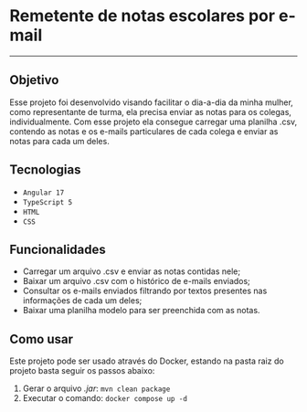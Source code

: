 # Remetente de notas escolares por e-mail

---
## Objetivo
Esse projeto foi desenvolvido visando facilitar o dia-a-dia da minha mulher, como representante de turma, ela precisa
enviar as notas para os colegas, individualmente.
Com esse projeto ela consegue carregar uma planilha .csv, contendo as notas e os e-mails particulares de cada colega
e enviar as notas para cada um deles.

## Tecnologias

- ``Angular 17``
- ``TypeScript 5``
- ``HTML``
- ``CSS``

## Funcionalidades

- Carregar um arquivo .csv e enviar as notas contidas nele;
- Baixar um arquivo .csv com o histórico de e-mails enviados;
- Consultar os e-mails enviados filtrando por textos presentes nas informações de cada um deles;
- Baixar uma planilha modelo para ser preenchida com as notas.

## Como usar

Este projeto pode ser usado através do Docker, estando na pasta raiz do projeto basta seguir os passos abaixo:

1) Gerar o arquivo *.jar*: `mvn clean package`
2) Executar o comando: `docker compose up -d`

